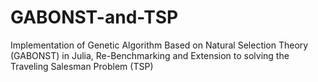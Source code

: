 # GABONST-and-TSP
Implementation of Genetic Algorithm Based on Natural Selection Theory (GABONST) in Julia, Re-Benchmarking and Extension to solving the Traveling Salesman Problem (TSP)
